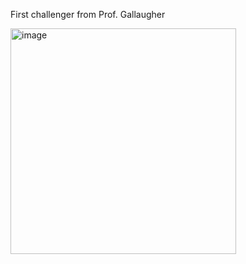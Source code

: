 First challenger from Prof. Gallaugher

<img width="361" alt="image" src="https://github.com/user-attachments/assets/35277204-fab8-4b70-a7fd-723a1f1a163f" />

